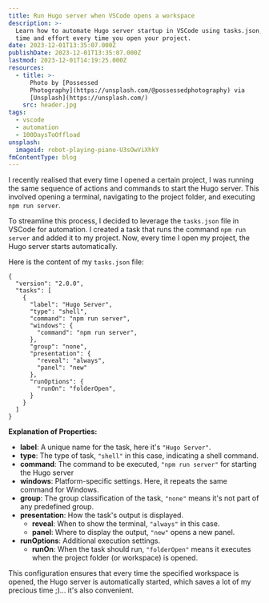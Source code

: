 ```yaml
---
title: Run Hugo server when VSCode opens a workspace
description: >-
  Learn how to automate Hugo server startup in VSCode using tasks.json, saving
  time and effort every time you open your project.
date: 2023-12-01T13:35:07.000Z
publishDate: 2023-12-01T13:35:07.000Z
lastmod: 2023-12-01T14:19:25.000Z
resources:
  - title: >-
      Photo by [Possessed
      Photography](https://unsplash.com/@possessedphotography) via
      [Unsplash](https://unsplash.com/)
    src: header.jpg
tags:
  - vscode
  - automation
  - 100DaysToOffload
unsplash:
  imageid: robot-playing-piano-U3sOwViXhkY
fmContentType: blog
---
```


I recently realised that every time I opened a certain project, I was running the same sequence of actions and commands to start the Hugo server. This involved opening a terminal, navigating to the project folder, and executing `npm run server`.

To streamline this process, I decided to leverage the `tasks.json` file in VSCode for automation. I created a task that runs the command `npm run server` and added it to my project. Now, every time I open my project, the Hugo server starts automatically.

Here is the content of my `tasks.json` file:

```jsonc
{
  "version": "2.0.0",
  "tasks": [
    {
      "label": "Hugo Server",
      "type": "shell",
      "command": "npm run server",
      "windows": {
        "command": "npm run server",
      },
      "group": "none",
      "presentation": {
        "reveal": "always",
        "panel": "new"
      },
      "runOptions": {
        "runOn": "folderOpen",
      }
    }
  ]
}
```

**Explanation of Properties:**

- **label**: A unique name for the task, here it's `"Hugo Server"`.
- **type**: The type of task, `"shell"` in this case, indicating a shell command.
- **command**: The command to be executed, `"npm run server"` for starting the Hugo server
- **windows**: Platform-specific settings. Here, it repeats the same command for Windows.
- **group**: The group classification of the task, `"none"` means it's not part of any predefined group.
- **presentation**: How the task's output is displayed.
  - **reveal**: When to show the terminal, `"always"` in this case.
  - **panel**: Where to display the output, `"new"` opens a new panel.
- **runOptions**: Additional execution settings.
  - **runOn**: When the task should run, `"folderOpen"` means it executes when the project folder (or workspace) is opened.

This configuration ensures that every time the specified workspace is opened, the Hugo server is automatically started, which saves a lot of my precious time ;)... it's also convenient.
